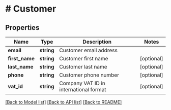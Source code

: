 # # Customer

## Properties

Name | Type | Description | Notes
------------ | ------------- | ------------- | -------------
**email** | **string** | Customer email address |
**first_name** | **string** | Customer first name | [optional]
**last_name** | **string** | Customer last name | [optional]
**phone** | **string** | Customer phone number | [optional]
**vat_id** | **string** | Company VAT ID in international format | [optional]

[[Back to Model list]](../../README.md#models) [[Back to API list]](../../README.md#endpoints) [[Back to README]](../../README.md)
